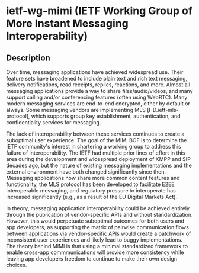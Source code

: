 # ietf-wg-mimi (IETF Working Group of More Instant Messaging Interoperability)

## Description 

Over time, messaging applications have achieved widespread use. Their feature sets have broadened to include plain text and rich text messaging, delivery notifications, read receipts, replies, reactions, and more. Almost all messaging applications provide a way to share files/audio/videos, and many support calling and/or conferencing features (often using WebRTC). Many modern messaging services are end-to-end encrypted, either by default or always. Some messaging vendors are implementing MLS [I-D.ietf-mls-protocol], which supports group key establishment, authentication, and confidentiality services for messaging.

The lack of interoperability between these services continues to create a suboptimal user experience. The goal of the MIMI BOF is to determine the IETF community's interest in chartering a working group to address this failure of interoperability. The IETF had multiple prior lines of effort in this area during the development and widespread deployment of XMPP and SIP decades ago, but the nature of existing messaging implementations and the external environment have both changed significantly since then. Messaging applications now share more common content features and functionality, the MLS protocol has been developed to facilitate E2EE interoperable messaging, and regulatory pressure to interoperate has increased significantly (e.g., as a result of the EU Digital Markets Act).

In theory, messaging application interoperability could be achieved entirely through the publication of vendor-specific APIs and without standardization. However, this would perpetuate suboptimal outcomes for both users and app developers, as supporting the matrix of pairwise communication flows between applications via vendor-specific APIs would create a patchwork of inconsistent user experiences and likely lead to buggy implementations. The theory behind MIMI is that using a minimal standardized framework to enable cross-app commmunications will provide more consistency while leaving app developers freedom to continue to make their own design choices. 
